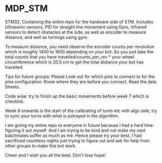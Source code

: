 # MDP_STM
STM32, Containing the entire repo for the hardware side of STM. Includes Ultrasonic sensors, PID for straight line movement using Gyro, Infrared sensors to detect obstacles at the side, as well as encoder to measure distance, and well as turnings using gyro.

To measure distance, you need observe the encoder counts per revolution which is roughly 1400 to 1600 depending on your bot. So you just take the total counts that you have travelled/counts_per_rev * your wheel circumference which is 20.5 cm to get the total distance your bot has travelled.

Tips for future groups:
Please Look out for which pins to connect to for the pins configuration. Know where they are before you connect. Read the data Sheets.

Code wise: try to finish up the basic movements before week 7 which is checklist.

Week 8 onwards is the start of the calibrating of turns etc with algo side, try to sync your turns with what is potrayed in the algorithm.


I am giving my entire repo to everyone in future because I had a hard time figuring it out myself. And I am trying to be kind and not make my next batchmates suffer as much as me. Hence please try your best, I had sacrificed countless nights just trying to figure out and ask for help from other groups to make this bot work. 

Cheer and I wish you all the best. Don't lose hope!
